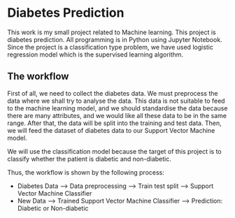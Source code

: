 
# Diabetes Prediction

This work is my small project related to Machine learning. This 
project is diabetes prediction. All programming is in Python using 
Jupyter Notebook. Since the project is a classification type problem, 
we have used logistic regression model which is the supervised 
learning algorithm.


## The workflow 

First of all, we need to collect the diabetes data. We must preprocess 
the data where we shall try to analyse the data. This data is not suitable
to feed to the machine learning model, and we should standardise the
data because there are many attributes, and we would like all these
data to be in the same range. After that, the data will be split 
into the training and test data. Then, we will feed the dataset of
diabetes data to our Support Vector Machine model.

We will use the classification model because the target of this project
is to classify whether the patient is diabetic and non-diabetic.

Thus, the workflow is shown by the following process:

- Diabetes Data --> Data preprocessing --> Train test split --> Support Vector Machine Classifier 
- New Data --> Trained Support Vector Machine Classifier --> Prediction: Diabetic or Non-diabetic




